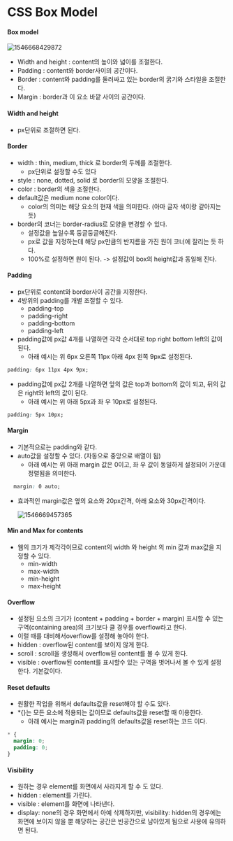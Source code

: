 # CSS Box Model



#### Box model

![1546668429872](C:\Users\조성규\AppData\Roaming\Typora\typora-user-images\1546668429872.png)

* Width and height : content의 높이와 넓이를 조절한다.
* Padding : content와 border사이의 공간이다.
* Border : content와 padding를 둘러싸고 있는 border의 굵기와 스타일을 조절한다.
* Margin : border과 이 요소 바깥 사이의 공간이다.



#### Width and height

* px단위로 조절하면 된다.



#### Border

* width : thin, medium, thick 로 border의 두께를 조절한다. 
  * px단위로 설정할 수도 있다
* style : none, dotted, solid 로 border의 모양을 조절한다.
* color : border의 색을 조절한다.
* default값은 medium none color이다.
  * color의 의미는 해당 요소의 현재 색을 의미한다. (아마 글자 색이랑 같아지는듯)
* border의 코너는 border-radius로 모양을 변경할 수 있다.
  * 설정값을 높일수록 둥글둥글해진다.
  * px로 값을 지정하는데 해당 px만큼의 반지름을 가진 원이 코너에 잘리는 듯 하다.
  * 100%로 설정하면 원이 된다. -> 설정값이 box의 height값과 동일해 진다.



#### Padding

* px단위로 content와 border사이 공간을 지정한다.
* 4방위의 padding를 개별 조절할 수 있다.
  * padding-top
  * padding-right
  * padding-bottom
  * padding-left
* padding값에 px값 4개를 나열하면 각각 순서대로 top right bottom left의 값이 된다.
  * 아래 예시는 위 6px 오른쪽 11px 아래 4px 왼쪽 9px로 설정된다.

```css
padding: 6px 11px 4px 9px;
```

* padding값에 px값 2개를 나열하면 앞의 값은 top과 bottom의 값이 되고,
  뒤의 값은 right와 left의 값이 된다.
  * 아래 예시는 위 아래 5px과 좌 우 10px로 설정된다.

```css
padding: 5px 10px;
```



#### Margin

* 기본적으로는 padding와 같다.
* auto값을 설정할 수 있다. (자동으로 중앙으로 배열이 됨)
  * 아래 예시는 위 아래 margin 값은 0이고, 좌 우 값이 동일하게 설정되어 가운데 정렬됨을 의미한다.

```css
  margin: 0 auto;
```

* 효과적인 margin값은 옆의 요소와 20px간격, 아래 요소와 30px간격이다.

  ![1546669457365](C:\Users\조성규\AppData\Roaming\Typora\typora-user-images\1546669457365.png)





#### Min and Max for contents

* 웹의 크기가 제각각이므로 content의 width 와 height 의 min 값과 max값을 지정할 수 있다.
  * min-width
  * max-width
  * min-height
  * max-height



#### Overflow

* 설정된 요소의 크기가 (content + padding + border + margin) 표시할 수 있는 구역(containing area)의 크기보다 클 경우를 overflow라고 한다.
* 이럴 때를 대비해서overflow를 설정해 놓아야 한다.
* hidden : overflow된 content를 보이지 않게 한다.
* scroll : scroll을 생성해서 overflow된 content를 볼 수 있게 한다.
* visible : overflow된 content를 표시할수 있는 구역을 벗어나서 볼 수 있게 설정한다. 기본값이다.



#### Reset defaults

* 원활한 작업을 위해서 defaults값을 reset해야 할 수도 있다.
* *{}는 모든 요소에 적용되는 값이므로 defaults값을 reset할 때 이용한다.
  * 아래 예시는 margin과 padding의 defaults값을 reset하는 코드 이다.

```css
* {
  margin: 0;
  padding: 0;
}
```



#### Visibility

* 원하는 경우 element를 화면에서 사라지게 할 수 도 있다.
* hidden : element를 가린다.
* visible : element를 화면에 나타낸다.
* display: none의 경우 화면에서 아예 삭제하지만,
  visibility: hidden의 경우에는 화면에 보이지 않을 뿐 해당하는 공간은 빈공간으로 남아있게 됨으로 사용에 유의하면 된다.

